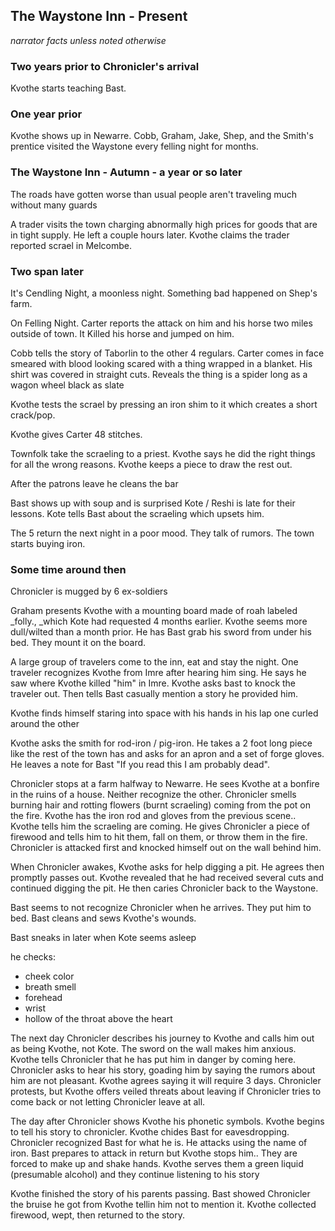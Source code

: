 ## The Waystone Inn - Present

_narrator facts unless noted otherwise_

### Two years prior to Chronicler's arrival

Kvothe starts teaching Bast.

### One year prior

Kvothe shows up in Newarre. Cobb, Graham, Jake, Shep, and the Smith's prentice visited the Waystone every felling night for months.

### The Waystone Inn - Autumn - a year or so later

The roads have gotten worse than usual people aren't traveling much without many guards

A trader visits the town charging abnormally high prices for goods that are in tight supply. He left a couple hours later. Kvothe claims the trader reported scrael in Melcombe.

### Two span later

It's Cendling Night, a moonless night. Something bad happened on Shep's farm.

On Felling Night. Carter reports the attack on him and his horse two miles outside of town. It Killed his horse and jumped on him.

Cobb tells the story of Taborlin to the other 4 regulars. Carter comes in face smeared with blood looking scared with a thing wrapped in a blanket. His shirt was covered in straight cuts. Reveals the thing is a spider long as a wagon wheel black as slate

Kvothe tests the scrael by pressing an iron shim to it which creates a short crack\/pop.

Kvothe gives Carter 48 stitches.

Townfolk take the scraeling to a priest. Kvothe says he did the right things for all the wrong reasons. Kvothe keeps a piece to draw the rest out.

After the patrons leave he cleans the bar

Bast shows up with soup and is surprised Kote \/ Reshi is late for their lessons. Kote tells Bast about the scraeling which upsets him.

The 5 return the next night in a poor mood. They talk of rumors. The town starts buying iron.

### Some time around then

Chronicler is mugged by 6 ex-soldiers

Graham presents Kvothe with a mounting board made of roah labeled \_folly., \_which Kote had requested 4 months earlier. Kvothe seems more dull\/wilted than a month prior. He has Bast grab his sword from under his bed. They mount it on the board.

A large group of travelers come to the inn, eat and stay the night. One traveler recognizes Kvothe from Imre after hearing him sing. He says he saw where Kvothe killed "him" in Imre. Kvothe asks bast to knock the traveler out. Then tells Bast casually mention a story he provided him.

Kvothe finds himself staring into space with his hands in his lap one curled around the other

Kvothe asks the smith for rod-iron \/ pig-iron. He takes a 2 foot long piece like the rest of the town has and asks for an apron and a set of forge gloves. He leaves a note for Bast "If you read this I am probably dead".

Chronicler stops at a farm halfway to Newarre. He sees Kvothe at a bonfire in the ruins of a house. Neither recognize the other. Chronicler smells burning hair and rotting flowers \(burnt scraeling\) coming from the pot on the fire. Kvothe has the iron rod and gloves from the previous scene.. Kvothe tells him the scraeling are coming. He gives Chronicler a piece of firewood and tells him to hit them, fall on them, or throw them in the fire. Chronicler is attacked first and knocked himself out on the wall behind him.

When Chronicler awakes, Kvothe asks for help digging a pit. He agrees then promptly passes out. Kvothe revealed that he had received several cuts and continued digging the pit. He then caries Chronicler back to the Waystone.

Bast seems to not recognize Chronicler when he arrives. They put him to bed. Bast cleans and sews Kvothe's wounds.

Bast sneaks in later when Kote seems asleep

he checks:

* cheek color
* breath smell
* forehead
* wrist
* hollow of the throat above the heart

The next day Chronicler describes his journey to Kvothe and calls him out as being Kvothe, not Kote. The sword on the wall makes him anxious. Kvothe tells Chronicler that he has put him in danger by coming here. Chronicler asks to hear his story, goading him by saying the rumors about him are not pleasant. Kvothe agrees saying it will require 3 days. Chronicler protests, but Kvothe offers veiled threats about leaving if Chronicler tries to come back or not letting Chronicler leave at all.

The day after Chronicler shows Kvothe his phonetic symbols. Kvothe begins to tell his story to chronicler. Kvothe chides Bast for eavesdropping. Chronicler recognized Bast for what he is. He attacks using the name of iron. Bast prepares to attack in return but Kvothe stops him.. They are forced to make up and shake hands. Kvothe serves them a green liquid \(presumable alcohol\) and they continue listening to his story

Kvothe finished the story of his parents passing. Bast showed Chronicler the bruise he got from Kvothe tellin him not to mention it. Kvothe collected firewood, wept, then returned to the story.

